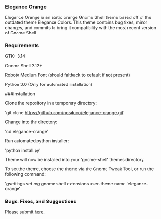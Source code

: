 ### Elegance Orange

Elegance Orange is an static orange Gnome Shell theme based off of the outdated theme Elegance Colors. This theme contains bug fixes, minor changes, and commits to bring it compatibility with the most recent version of Gnome Shell. 

### Requirements

GTK+ 3.14

Gnome Shell 3.12+

Roboto Medium Font (should faltback to default if not present)

Python 3.0 (Only for automated installation)

###Installation

Clone the repository in a temporary directory:

'git clone https://github.com/nosduco/elegance-orange.git'

Change into the directory:

'cd elegance-orange'

Run automated python installer:

'python install.py'

Theme will now be installed into your 'gnome-shell' themes directory.

To set the theme, choose the theme via the Gnome Tweak Tool, or run the following command:

'gsettings set org.gnome.shell.extensions.user-theme name 'elegance-orange'

### Bugs, Fixes, and Suggestions

Please submit [here](https://github.com/nosduco/elegance-orange/issues).
